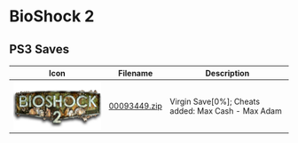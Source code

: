 # BioShock 2

## PS3 Saves

| Icon | Filename | Description |
|------|----------|-------------|
| ![BioShock 2](ICON0.PNG) | [00093449.zip](00093449.zip) | Virgin Save[0%]; Cheats added: Max Cash - Max Adam |

